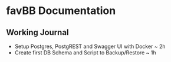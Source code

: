 # favBB Documentation

## Working Journal

* Setup Postgres, PostgREST and Swagger UI with Docker ~ 2h
* Create first DB Schema and Script to Backup/Restore ~ 1h
